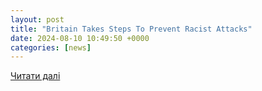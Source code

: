 ```yaml
---
layout: post
title: "Britain Takes Steps To Prevent Racist Attacks"
date: 2024-08-10 10:49:50 +0000
categories: [news]
---
```


[Читати далі](https://stratnewsglobal.com/europe/britain-takes-steps-to-prevent-racist-riots/)
